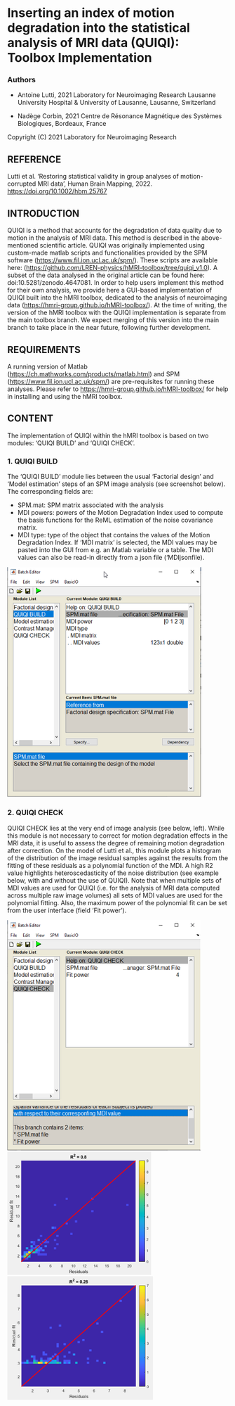 
# Inserting an index of motion degradation into the statistical analysis of MRI data (QUIQI): Toolbox Implementation

### Authors

- Antoine Lutti, 2021
  Laboratory for Neuroimaging Research
  Lausanne University Hospital & University of Lausanne, Lausanne, Switzerland

- Nadège Corbin, 2021
  Centre de Résonance Magnétique des Systèmes Biologiques, Bordeaux, France

Copyright (C) 2021 Laboratory for Neuroimaging Research

## REFERENCE
Lutti et al. ‘Restoring statistical validity in group analyses of motion-corrupted MRI data’, Human Brain Mapping, 2022. https://doi.org/10.1002/hbm.25767

## INTRODUCTION
QUIQI is a method that accounts for the degradation of data quality due to motion in the analysis of MRI data. This method is described in the above-mentioned scientific article. QUIQI was originally implemented using custom-made matlab scripts and functionalities provided by the SPM software (https://www.fil.ion.ucl.ac.uk/spm/). These scripts are available here: (https://github.com/LREN-physics/hMRI-toolbox/tree/quiqi_v1.0). A subset of the data analysed in the original article can be found here: doi:10.5281/zenodo.4647081.
In order to help users implement this method for their own analysis, we provide here a GUI-based implementation of QUIQI built into the hMRI toolbox, dedicated to the analysis of neuroimaging data (https://hmri-group.github.io/hMRI-toolbox/). At the time of writing, the version of the hMRI toolbox with the QUIQI implementation is separate from the main toolbox branch. We expect merging of this version into the main branch to take place in the near future, following further development.

## REQUIREMENTS
A running version of Matlab (https://ch.mathworks.com/products/matlab.html) and SPM (https://www.fil.ion.ucl.ac.uk/spm/) are pre-requisites for running these analyses. Please refer to https://hmri-group.github.io/hMRI-toolbox/ for help in installing and using the hMRI toolbox.

## CONTENT
The implementation of QUIQI within the hMRI toolbox is based on two modules: ‘QUIQI BUILD’ and ‘QUIQI CHECK’.

### 1. QUIQI BUILD
The ‘QUIQI BUILD’ module lies between the usual ‘Factorial design’ and ‘Model estimation’ steps of an SPM image analysis (see screenshot below). The corresponding fields are:
- SPM.mat: SPM matrix associated with the analysis
- MDI powers: powers of the Motion Degradation Index used to compute the basis functions for the ReML estimation of the noise covariance matrix.
- MDI type: type of the object that contains the values of the Motion Degradation Index. If ‘MDI matrix’ is selected, the MDI values may be pasted into the GUI from e.g. an Matlab variable or a table. The MDI values can also be read-in directly from a json file (‘MDIjsonfile).

<img src="figs\QUIQI_build.png" alt="QUIQI_build" style="zoom:80%;" />

### 2. QUIQI CHECK
QUIQI CHECK lies at the very end of image analysis (see below, left). While this module is not necessary to correct for motion degradation effects in the MRI data, it is useful to assess the degree of remaining motion degradation after correction. On the model of Lutti et al., this module plots a histogram of the distribution of the image residual samples against the results from the fitting of these residuals as a polynomial function of the MDI. A high R2 value highlights heteroscedasticity of the noise distribution (see example below, with and without the use of QUIQI). Note that when multiple sets of MDI values are used for QUIQI (i.e. for the analysis of MRI data computed across multiple raw image volumes) all sets of MDI values are used for the polynomial fitting. Also, the maximum power of the polynomial fit can be set from the user interface (field ‘Fit power’).

<img src="figs\QUIQI_check1.png" alt="QUIQI_check1" style="zoom:80%;" />
<img src="figs\QUIQI_check2.png" alt="QUIQI_check2" style="zoom:67%;" /><img src="figs\QUIQI_check3.png" alt="QUIQI_check3" style="zoom: 67%;" />